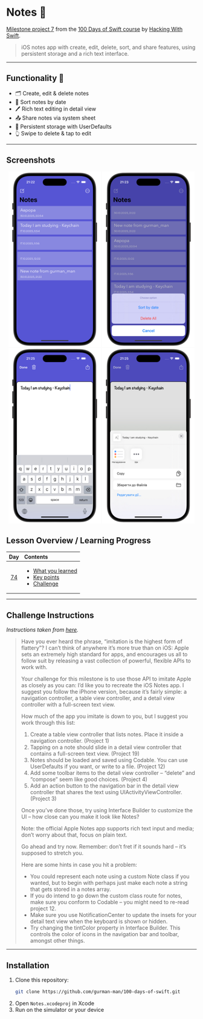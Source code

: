 # Notes 📝

[Milestone project 7](https://www.hackingwithswift.com/100/74) from the [100 Days of Swift course](https://www.hackingwithswift.com/100) by [Hacking With Swift](https://www.hackingwithswift.com/).

>iOS notes app with create, edit, delete, sort, and share features, using persistent storage and a rich text interface.

---

## Functionality 🧩 

- 🗂 Create, edit & delete notes  
- 📅 Sort notes by date  
- 🖊 Rich text editing in detail view  
- 📤 Share notes via system sheet  
- 💾 Persistent storage with UserDefaults  
- 👆 Swipe to delete & tap to edit

---

## Screenshots

<div align="center">
  <img src="./Screenshots/1.png" alt="Main screen" width="244">
  <img src="./Screenshots/2.png" alt="Sorted notes" width="244">
  <img src="./Screenshots/3.png" alt="Detail note" width="244">
  <img src="./Screenshots/4.png" alt="Share note" width="244">
</div>

## Lesson Overview / Learning Progress

|                      Day                      | Contents                                                                                                                                                                                                          |
|:---------------------------------------------:|:------------------------------------------------------------------------------------------------------------------------------------------------------------------------------------------------------------------|
| [74](https://www.hackingwithswift.com/100/74) | <ul><li>[What you learned](https://www.hackingwithswift.com/guide/8/1)</li><li>[Key points](https://www.hackingwithswift.com/guide/8/2)</li><li>[Challenge](https://www.hackingwithswift.com/guide/8/3)</li></ul> |

---

## Challenge Instructions

*Instructions taken from [here](https://www.hackingwithswift.com/guide/8/3/challenge).*

>Have you ever heard the phrase, “imitation is the highest form of flattery”? I can’t think of anywhere it’s more true than on iOS: Apple sets an extremely high standard for apps, and encourages us all to follow suit by releasing a vast collection of powerful, flexible APIs to work with.
>
>Your challenge for this milestone is to use those API to imitate Apple as closely as you can: I’d like you to recreate the iOS Notes app. I suggest you follow the iPhone version, because it’s fairly simple: a navigation controller, a table view controller, and a detail view controller with a full-screen text view.
>
>How much of the app you imitate is down to you, but I suggest you work through this list:
>
>1. Create a table view controller that lists notes. Place it inside a navigation controller. (Project 1)
>2. Tapping on a note should slide in a detail view controller that contains a full-screen text view. (Project 19)
>3. Notes should be loaded and saved using Codable. You can use UserDefaults if you want, or write to a file. (Project 12)
>4. Add some toolbar items to the detail view controller – “delete” and “compose” seem like good choices. (Project 4)
>5. Add an action button to the navigation bar in the detail view controller that shares the text using UIActivityViewController. (Project 3)
>
>Once you’ve done those, try using Interface Builder to customize the UI – how close can you make it look like Notes?
>
>Note: the official Apple Notes app supports rich text input and media; don’t worry about that, focus on plain text.
>
>Go ahead and try now. Remember: don’t fret if it sounds hard – it’s supposed to stretch you.
>
>Here are some hints in case you hit a problem:
>
>- You could represent each note using a custom Note class if you wanted, but to begin with perhaps just make each note a string that gets stored in a notes array.
>- If you do intend to go down the custom class route for notes, make sure you conform to Codable – you might need to re-read project 12.
>- Make sure you use NotificationCenter to update the insets for your detail text view when the keyboard is shown or hidden.
>- Try changing the tintColor property in Interface Builder. This controls the color of icons in the navigation bar and toolbar, amongst other things.

---

## Installation

1. Clone this repository:  
   ```bash
   git clone https://github.com/gurman-man/100-days-of-swift.git
   ```
2. Open `Notes.xcodeproj` in Xcode
3. Run on the simulator or your device

